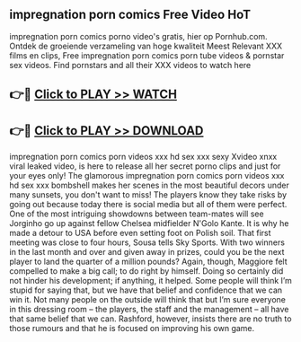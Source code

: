 ## impregnation porn comics Free Video HoT 

impregnation porn comics porno video's gratis, hier op Pornhub.com. Ontdek de groeiende verzameling van hoge kwaliteit Meest Relevant XXX films en clips,
Free impregnation porn comics porn tube videos & pornstar sex videos. Find pornstars and all their XXX videos to watch here


## 👉🔴 [Click to PLAY >> WATCH](http://us.freeplayer.one?title=impregnation_porn_comics&ref=16D)

## 👉🔴 [Click to PLAY >> DOWNLOAD](http://us.freeplayer.one?title=impregnation_porn_comics&ref=16D)


impregnation porn comics porn videos xxx hd sex xxx sexy Xvideo xnxx viral leaked video, is here to release all her secret porno clips and just for your eyes only! The glamorous impregnation porn comics porn videos xxx hd sex xxx bombshell makes her scenes in the most beautiful decors under many sunsets, you don't want to miss! The players know they take risks by going out because today there is social media but all of them were perfect. One of the most intriguing showdowns between team-mates will see Jorginho go up against fellow Chelsea midfielder N'Golo Kante. It is why he made a detour to USA before even setting foot on Polish soil. That first meeting was close to four hours, Sousa tells Sky Sports. With two winners in the last month and over and given away in prizes, could you be the next player to land the quarter of a million pounds? Again, though, Maggiore felt compelled to make a big call; to do right by himself. Doing so certainly did not hinder his development; if anything, it helped. Some people will think I’m stupid for saying that, but we have that belief and confidence that we can win it. Not many people on the outside will think that but I’m sure everyone in this dressing room – the players, the staff and the management – all have that same belief that we can. Rashford, however, insists there are no truth to those rumours and that he is focused on improving his own game.
